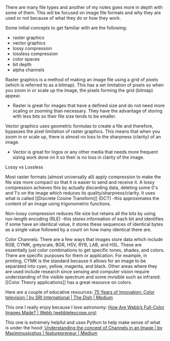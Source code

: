 There are many file types and another of my notes goes more in depth with some of them. This will be focused on image file formats and why they are used or not because of what they do or how they work. 

Some initial concepts to get familiar with are the following:
- raster graphics
- vector graphics
- lossy compression
- lossless compression
- color spaces
- bit depth
- alpha channels

Raster graphics is a method of making an image file using a grid of pixels (which is referred to as a bitmap). This has a set limitation of pixels so when you zoom in or scale up the image, the pixels forming the grid (bitmap) appear.

- Raster is great for images that have a defined size and do not need more scaling or zooming than necessary. They have the advantage of storing with less bits so their file size tends to be smaller.

Vector graphics uses geometric formulas to create a file and therefore, bypasses the pixel limitation of raster graphics. This means that when you zoom in or scale up, there is almost no loss to the sharpness (clarity) of an image.

- Vector is great for logos or any other media that needs more frequent sizing work done on it so their is no loss in clarity of the image. 

Lossy vs Lossless

Most raster formats (almost universally all) apply compression to make the file size more compact so that it is easier to send and receive it. A lossy compression achieves this by actually discarding data, deleting some 0's and 1's on the image which reduces its quality/sharpness/clarity. It uses what is called [[Discrete Cosine Transform]] (DCT) -this approximates the content of an image using trigonometric functions. 

Non-lossy compression reduces file size but retains all the bits by using run-length encoding (RLE) -this stores information of each bit and identifies if some have an identical value, it stores these sequences of identical bytes as a single value followed by a count on how many identical there are.

Color Channels:
There are a few ways that images store data which include RGB, CYMK, greyscale, BGR, HSV, RYB, LAB, and HSL. These are essentially just color combinations to get specific tones, shades, and colors. There are specific purposes for them or application. For example, in printing, CYMK is the standard because it allows for an image to be separated into cyan, yellow, magenta, and black. Other areas where they are used include research since sensing and computer vision require understanding of the visible spectrum and some invisible such as infrared. [[Color Theory applications]] has a great resource on colors.

Here are a couple of educative resources:
[75 Years of Innovation: Color television | by SRI International | The Dish | Medium](https://medium.com/dish/75-years-of-innovation-color-television-3991507bb0d1)

This one I really enjoy because I love astronomy:
[How Are Webb’s Full-Color Images Made? | Webb (webbtelescope.org)](https://webbtelescope.org/contents/articles/how-are-webbs-full-color-images-made)

This one is extremely helpful and uses Python to help make sense of what is under the hood:
[Understanding the concept of Channels in an Image | by Maximinusjoshus | featurepreneur | Medium](https://medium.com/featurepreneur/understanding-the-concept-of-channels-in-an-image-6d59d4dafaa9)
